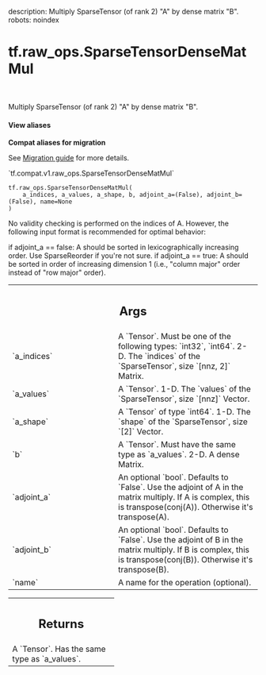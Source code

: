 description: Multiply SparseTensor (of rank 2) "A" by dense matrix "B".
robots: noindex

# tf.raw_ops.SparseTensorDenseMatMul

<!-- Insert buttons and diff -->

<table class="tfo-notebook-buttons tfo-api nocontent" align="left">

</table>



Multiply SparseTensor (of rank 2) "A" by dense matrix "B".

<section class="expandable">
  <h4 class="showalways">View aliases</h4>
  <p>
<b>Compat aliases for migration</b>
<p>See
<a href="https://www.tensorflow.org/guide/migrate">Migration guide</a> for
more details.</p>
<p>`tf.compat.v1.raw_ops.SparseTensorDenseMatMul`</p>
</p>
</section>

<pre class="devsite-click-to-copy prettyprint lang-py tfo-signature-link">
<code>tf.raw_ops.SparseTensorDenseMatMul(
    a_indices, a_values, a_shape, b, adjoint_a=(False), adjoint_b=(False), name=None
)
</code></pre>



<!-- Placeholder for "Used in" -->

No validity checking is performed on the indices of A.  However, the following
input format is recommended for optimal behavior:

if adjoint_a == false:
  A should be sorted in lexicographically increasing order.  Use SparseReorder
  if you're not sure.
if adjoint_a == true:
  A should be sorted in order of increasing dimension 1 (i.e., "column major"
  order instead of "row major" order).

<!-- Tabular view -->
 <table class="responsive fixed orange">
<colgroup><col width="214px"><col></colgroup>
<tr><th colspan="2"><h2 class="add-link">Args</h2></th></tr>

<tr>
<td>
`a_indices`
</td>
<td>
A `Tensor`. Must be one of the following types: `int32`, `int64`.
2-D.  The `indices` of the `SparseTensor`, size `[nnz, 2]` Matrix.
</td>
</tr><tr>
<td>
`a_values`
</td>
<td>
A `Tensor`.
1-D.  The `values` of the `SparseTensor`, size `[nnz]` Vector.
</td>
</tr><tr>
<td>
`a_shape`
</td>
<td>
A `Tensor` of type `int64`.
1-D.  The `shape` of the `SparseTensor`, size `[2]` Vector.
</td>
</tr><tr>
<td>
`b`
</td>
<td>
A `Tensor`. Must have the same type as `a_values`.
2-D.  A dense Matrix.
</td>
</tr><tr>
<td>
`adjoint_a`
</td>
<td>
An optional `bool`. Defaults to `False`.
Use the adjoint of A in the matrix multiply.  If A is complex, this
is transpose(conj(A)).  Otherwise it's transpose(A).
</td>
</tr><tr>
<td>
`adjoint_b`
</td>
<td>
An optional `bool`. Defaults to `False`.
Use the adjoint of B in the matrix multiply.  If B is complex, this
is transpose(conj(B)).  Otherwise it's transpose(B).
</td>
</tr><tr>
<td>
`name`
</td>
<td>
A name for the operation (optional).
</td>
</tr>
</table>



<!-- Tabular view -->
 <table class="responsive fixed orange">
<colgroup><col width="214px"><col></colgroup>
<tr><th colspan="2"><h2 class="add-link">Returns</h2></th></tr>
<tr class="alt">
<td colspan="2">
A `Tensor`. Has the same type as `a_values`.
</td>
</tr>

</table>

